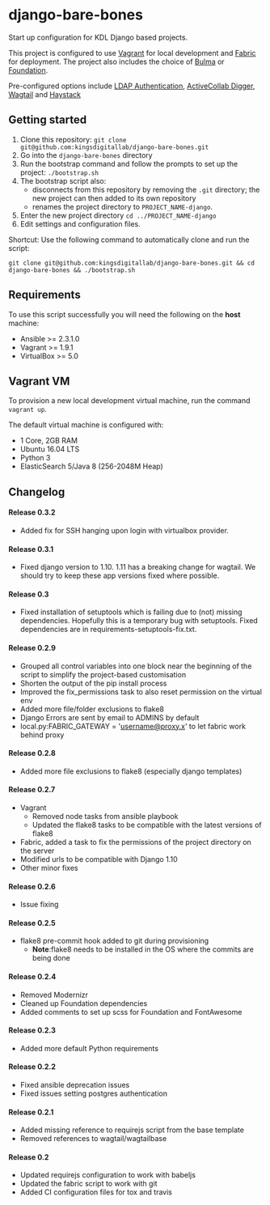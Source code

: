 # django-bare-bones
Start up configuration for KDL Django based projects.

This project is configured to use [Vagrant](https://www.vagrantup.com/) for local development and [Fabric](http://www.fabfile.org/) for deployment. The project also includes the choice of [Bulma](http://bulma.io) or [Foundation](http://foundation.zurb.com/).

Pre-configured options include [LDAP Authentication](https://github.com/kingsdigitallab/django-kdl-ldap), [ActiveCollab Digger](https://github.com/kingsdigitallab/django-activecollab-digger), [Wagtail](https://wagtail.io) and [Haystack](http://haystacksearch.org)

## Getting started
1. Clone this repository: `git clone git@github.com:kingsdigitallab/django-bare-bones.git`
2. Go into the `django-bare-bones` directory
3. Run the bootstrap command and follow the prompts to set up the project: `./bootstrap.sh`
4. The bootstrap script also:
    * disconnects from this repository by removing the `.git` directory; the new project can then added to its own repository
    * renames the project directory to `PROJECT_NAME-django`.
5. Enter the new project directory `cd ../PROJECT_NAME-django`
6. Edit settings and configuration files.

Shortcut: Use the following command to automatically clone and run the script:

`git clone git@github.com:kingsdigitallab/django-bare-bones.git && cd django-bare-bones && ./bootstrap.sh`

## Requirements
To use this script successfully you will need the following on the **host** machine:
* Ansible >= 2.3.1.0
* Vagrant >= 1.9.1
* VirtualBox >= 5.0

## Vagrant VM
To provision a new local development virtual machine, run the command `vagrant up`. 

The default virtual machine is configured with:
* 1 Core, 2GB RAM
* Ubuntu 16.04 LTS
* Python 3
* ElasticSearch 5/Java 8 (256-2048M Heap)

## Changelog

#### Release 0.3.2
* Added fix for SSH hanging upon login with virtualbox provider.

#### Release 0.3.1
* Fixed django version to 1.10. 1.11 has a breaking change for wagtail. We should try to keep these app
versions fixed where possible.

#### Release 0.3
* Fixed installation of setuptools which is failing due to (not) missing dependencies. Hopefully this is a temporary bug with setuptools. Fixed dependencies are in requirements-setuptools-fix.txt.

#### Release 0.2.9
* Grouped all control variables into one block near the beginning of the script to simplify the project-based customisation
* Shorten the output of the pip install process
* Improved the fix_permissions task to also reset permission on the virtual env
* Added more file/folder exclusions to flake8
* Django Errors are sent by email to ADMINS by default
* local.py:FABRIC_GATEWAY = 'username@proxy.x' to let fabric work behind proxy

#### Release 0.2.8
* Added more file exclusions to flake8 (especially django templates)

#### Release 0.2.7
* Vagrant
    * Removed node tasks from ansible playbook
    * Updated the flake8 tasks to be compatible with the latest versions of flake8
* Fabric, added a task to fix the permissions of the project directory on the server
* Modified urls to be compatible with Django 1.10
* Other minor fixes

#### Release 0.2.6
* Issue fixing

#### Release 0.2.5
* flake8 pre-commit hook added to git during provisioning
    * **Note**:flake8 needs to be installed in the OS where the commits are being done

#### Release 0.2.4
* Removed Modernizr
* Cleaned up Foundation dependencies
* Added comments to set up scss for Foundation and FontAwesome

#### Release 0.2.3
* Added more default Python requirements

#### Release 0.2.2
* Fixed ansible deprecation issues
* Fixed issues setting postgres authentication

#### Release 0.2.1
* Added missing reference to requirejs script from the base template
* Removed references to wagtail/wagtailbase

#### Release 0.2
* Updated requirejs configuration to work with babeljs
* Updated the fabric script to work with git
* Added CI configuration files for tox and travis
